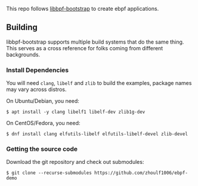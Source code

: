 This repo follows [libbpf-bootstrap](https://github.com/libbpf/libbpf-bootstrap) to create ebpf applications.



## Building

libbpf-bootstrap supports multiple build systems that do the same thing.
This serves as a cross reference for folks coming from different backgrounds.

### Install Dependencies

You will need `clang`, `libelf` and `zlib` to build the examples, package names may vary across distros.

On Ubuntu/Debian, you need:
```shell
$ apt install -y clang libelf1 libelf-dev zlib1g-dev
```

On CentOS/Fedora, you need:
```shell
$ dnf install clang elfutils-libelf elfutils-libelf-devel zlib-devel
```
### Getting the source code

Download the git repository and check out submodules:
```shell
$ git clone --recurse-submodules https://github.com/zhoulf1006/ebpf-demo
```

